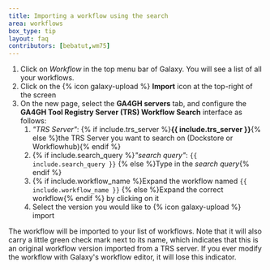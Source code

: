 ```yaml
---
title: Importing a workflow using the search
area: workflows
box_type: tip
layout: faq
contributors: [bebatut,wm75]
---
```


1. Click on *Workflow* in the top menu bar of Galaxy. You will see a list of all your workflows.
2. Click on the {% icon galaxy-upload %} **Import** icon at the top-right of the screen
3. On the new page, select the **GA4GH servers** tab, and configure the **GA4GH Tool Registry Server (TRS) Workflow Search** interface as follows:
   1. *"TRS Server"*: {% if include.trs_server %}**{{ include.trs_server }}**{% else %}the TRS Server you want to search on (Dockstore or Workflowhub){% endif %}
   2. {% if include.search_query %}*"search query"*: `{{ include.search_query }}`
      {% else %}Type in the *search query*{% endif %}
   3. {% if include.workflow_name %}Expand the workflow named `{{ include.workflow_name }}`
      {% else %}Expand the correct workflow{% endif %} by clicking on it
   4. Select the version you would like to {% icon galaxy-upload %} import

The workflow will be imported to your list of workflows. Note that it will also carry a little green check mark next to its name, which indicates that this is an original workflow version imported from a TRS server. If you ever modify the workflow with Galaxy's workflow editor, it will lose this indicator.
